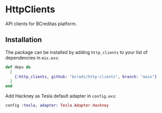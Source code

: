 # HttpClients

API clients for BCreditas platform.

## Installation

The package can be installed by adding `http_clients` to your list of dependencies in `mix.exs`:

```elixir
def deps do
  [
    {:http_clients, github: "bcredi/http-clients", branch: "main"}
  ]
end
```

Add Hackney as Tesla default adapter in `config.exs`:

```elixir
config :tesla, adapter: Tesla.Adapter.Hackney
```